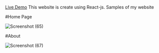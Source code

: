 <a href="https://textutility.herokuapp.com" target="_blank">Live Demo</a>
This website is create using React-js.
Samples of my website

#Home Page


![Screenshot (65)](https://user-images.githubusercontent.com/104432396/184468399-a6542100-62ce-443d-ab2c-5f2b101c474b.png)

#About


![Screenshot (67)](https://user-images.githubusercontent.com/104432396/184468405-7ac85a49-e192-4165-b16a-29c4d3a4ba30.png)
